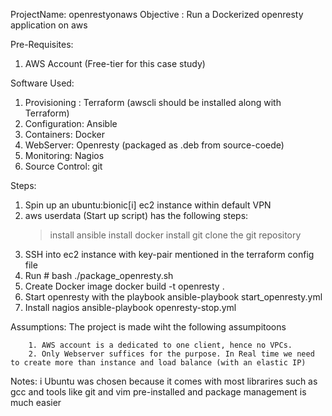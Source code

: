ProjectName: openrestyonaws
Objective : Run a Dockerized openresty application on aws



Pre-Requisites:

1. AWS Account (Free-tier for this case study)

Software Used:
1. Provisioning :  Terraform (awscli should be installed along with Terraform)
2. Configuration:  Ansible 
3. Containers:     Docker   
4. WebServer:      Openresty (packaged as .deb from source-coede) 
5. Monitoring:     Nagios
6. Source Control: git

Steps:
1. Spin up an ubuntu:bionic[i] ec2 instance within default VPN 
2. aws userdata (Start up script) has the following steps:
      > install ansible
      > install docker
      > install git
      > clone the git repository  
3. SSH into ec2 instance with key-pair mentioned in the terraform config file
4. Run 
        # bash ./package_openresty.sh
5. Create Docker image
        docker build -t openresty .
6. Start openresty with the playbook 
        ansible-playbook start_openresty.yml
7. Install nagios
        ansible-playbook openresty-stop.yml




Assumptions:
        The project is made wiht the following assumpitoons

        1. AWS account is a dedicated to one client, hence no VPCs.
        2. Only Webserver suffices for the purpose. In Real time we need to create more than instance and load balance (with an elastic IP)


Notes:
        i Ubuntu was chosen because it comes with most librarires such as gcc and tools like git and vim pre-installed and package management is much easier



